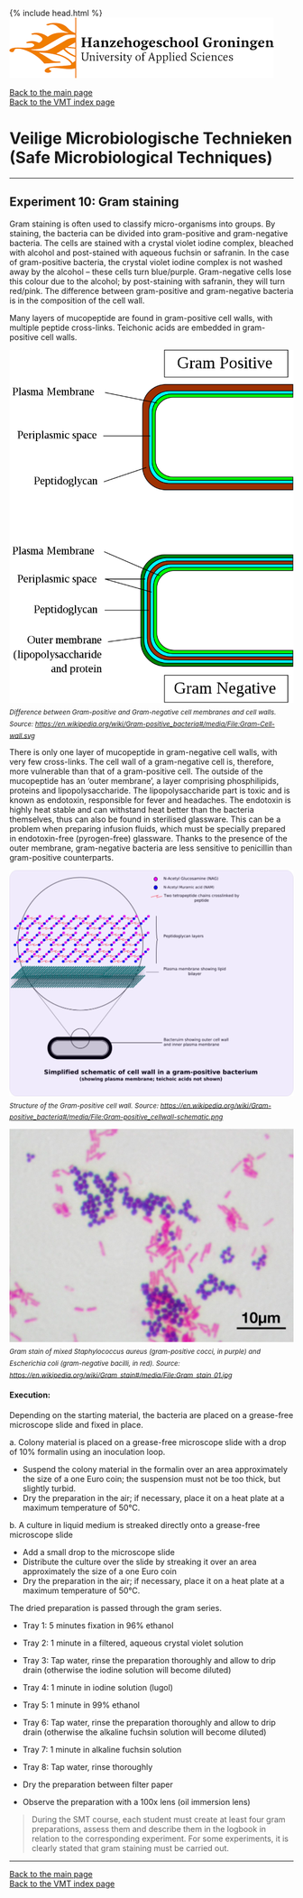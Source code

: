 {% include head.html %}
![Hanze](../hanze/hanze.png)

[Back to the main page](../index.md)  
[Back to the VMT index page](./00_vmt_index.md)  

# Veilige Microbiologische Technieken (Safe Microbiological Techniques)

---

## Experiment 10: Gram staining

Gram staining is often used to classify micro-organisms into groups. By staining, the bacteria can be divided into gram-positive and gram-negative bacteria.
The cells are stained with a crystal violet iodine complex, bleached with alcohol and post-stained with aqueous fuchsin or safranin. In the case of gram-positive bacteria, the crystal violet iodine complex is not washed away by the alcohol – these cells turn blue/purple. Gram-negative cells lose this colour due to the alcohol; by post-staining with safranin, they will turn red/pink. The difference between gram-positive and gram-negative bacteria is in the composition of the cell wall. 

Many layers of mucopeptide are found in gram-positive cell walls, with multiple peptide cross-links. Teichonic acids are embedded in gram-positive cell walls. 

![Pic](./pics/fig5.png)
*<sub>
Difference between Gram-positive and Gram-negative cell membranes and cell walls. Source: https://en.wikipedia.org/wiki/Gram-positive_bacteria#/media/File:Gram-Cell-wall.svg
</sub>*


There is only one layer of mucopeptide in gram-negative cell walls, with very few cross-links. The cell wall of a gram-negative cell is, therefore, more vulnerable than that of a gram-positive cell. The outside of the mucopeptide has an ‘outer membrane’, a layer comprising phosphilipids, proteins and lipopolysaccharide. The lipopolysaccharide part is toxic and is known as endotoxin, responsible for fever and headaches. The endotoxin is highly heat stable and can withstand heat better than the bacteria themselves, thus can also be found in sterilised glassware. This can be a problem when preparing infusion fluids, which must be specially prepared in endotoxin-free (pyrogen-free) glassware. Thanks to the presence of the outer membrane, gram-negative bacteria are less sensitive to penicillin than gram-positive counterparts. 

![Pic](./pics/fig6.png)
*<sub>
Structure of the Gram-positive cell wall. Source: https://en.wikipedia.org/wiki/Gram-positive_bacteria#/media/File:Gram-positive_cellwall-schematic.png
</sub>* 

 

![Pic](./pics/fig7.jpg)
*<sub>
Gram stain of mixed *Staphylococcus aureus* (gram-positive cocci, in purple) and *Escherichia coli* (gram-negative bacilli, in red). Source: https://en.wikipedia.org/wiki/Gram_stain#/media/File:Gram_stain_01.jpg
</sub>*


#### Execution:
Depending on the starting material, the bacteria are placed on a grease-free microscope slide and fixed in place.

a. Colony material is placed on a grease-free microscope slide with a drop of 10% formalin using an inoculation loop.  
- Suspend the colony material in the formalin over an area approximately the size of a one Euro coin; the suspension must not be too thick, but slightly turbid.  
- Dry the preparation in the air; if necessary, place it on a heat plate at a maximum temperature of 50°C.  

b. A culture in liquid medium is streaked directly onto a grease-free microscope slide  
- Add a small drop to the microscope slide  
- Distribute the culture over the slide by streaking it over an area approximately the size of a one Euro coin  
- Dry the preparation in the air; if necessary, place it on a heat plate at a maximum temperature of 50°C.  


The dried preparation is passed through the gram series.  

- Tray 1:	5 minutes fixation in 96% ethanol  
- Tray 2:	1 minute in a filtered, aqueous crystal violet solution  
- Tray 3:	Tap water, rinse the preparation thoroughly and allow to drip drain (otherwise the iodine solution will become diluted)  
- Tray 4:	1 minute in iodine solution (lugol)  
- Tray 5:	1 minute in 99% ethanol  
- Tray 6:	Tap water, rinse the preparation thoroughly and allow to drip drain (otherwise the alkaline fuchsin solution will become diluted)  
- Tray 7:	1 minute in alkaline fuchsin solution  
- Tray 8:	Tap water, rinse thoroughly  

- Dry the preparation between filter paper  
- Observe the preparation with a 100x lens (oil immersion lens)  


> During the SMT course, each student must create at least four gram preparations, assess them and describe them in the logbook in relation to the corresponding experiment. For some experiments, it is clearly stated that gram staining must be carried out.  



---

[Back to the main page](../index.md)  
[Back to the VMT index page](./00_vmt_index.md)  

